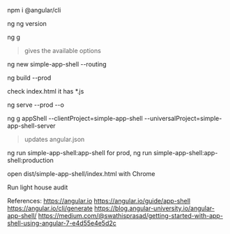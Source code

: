 npm i @angular/cli

ng
ng version

ng g
> gives the available options 

ng new simple-app-shell --routing

ng build --prod

check index.html 
it has *.js 

ng serve --prod --o

ng g appShell --clientProject=simple-app-shell --universalProject=simple-app-shell-server
> updates angular.json 

ng run simple-app-shell:app-shell
for prod, 
ng run simple-app-shell:app-shell:production

open dist/simple-app-shell/index.html with Chrome

Run light house audit






References:
https://angular.io
https://angular.io/guide/app-shell
https://angular.io/cli/generate
https://blog.angular-university.io/angular-app-shell/
https://medium.com/@swathisprasad/getting-started-with-app-shell-using-angular-7-e4d55e4e5d2c




